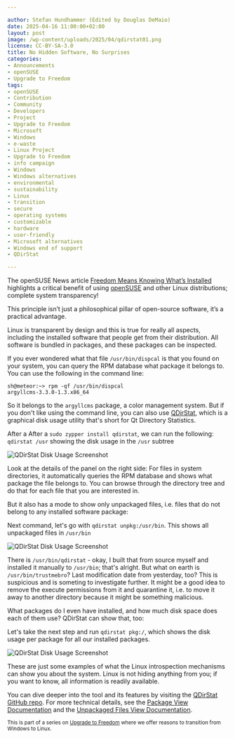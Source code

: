 ```yaml
---

author: Stefan Hundhammer (Edited by Douglas DeMaio)
date: 2025-04-16 11:00:00+02:00
layout: post
image: /wp-content/uploads/2025/04/qdirstat01.png
license: CC-BY-SA-3.0
title: No Hidden Software, No Surprises
categories:
- Announcements
- openSUSE
- Upgrade to Freedom
tags:
- openSUSE
- Contribution
- Community
- Developers
- Project
- Upgrade to Freedom
- Microsoft
- Windows
- e-waste
- Linux Project
- Upgrade to Freedom 
- info campaign
- Windows
- Windows alternatives
- environmental 
- sustainability
- Linux 
- transition
- secure 
- operating systems 
- customizable 
- hardware
- user-friendly 
- Microsoft alternatives
- Windows end of support
- QDirStat

---
```


The openSUSE News article [Freedom Means Knowing What’s Installed](https://news.opensuse.org/2025/04/15/freedom-means-knowing-whats-installed/) highlights a critical benefit of using [openSUSE](https://get.opensuse.org/) and other Linux distributions; complete system transparency! 

This principle isn’t just a philosophical pillar of open-source software, it’s a practical advantage. 

Linux is transparent by design and this is true for really all aspects, including the installed software that people get from their distribution. All software is bundled in packages, and these packages can be inspected.

If you ever wondered what that file `/usr/bin/dispcal` is that you found on your system, you can query the RPM database what package it belongs to. You can use the following in the command line:

```console
sh@meteor:~> rpm -qf /usr/bin/dispcal
argyllcms-3.3.0-1.3.x86_64
```

So it belongs to the `argyllcms` package, a color management system. But if you don't like using the command line, you can also use [QDirStat](https://flathub.org/apps/io.github.shundhammer.qdirstat), which is a graphical disk usage utility that's short for Qt Directory Statistics.

After a After a `sudo zypper install qdirstat`, we can run the following:
`qdirstat /usr`  showing the disk usage in the `/usr` subtree

![QDirStat Disk Usage Screenshot](https://news.opensuse.org/wp-content/uploads/2025/04/qdirstat01.png)

Look at the details of the panel on the right side: For files in system directories, it automatically queries the RPM database and shows what package the file belongs to. You can browse through the directory tree and do that for each file that you are interested in.

But it also has a mode to show only unpackaged files, i.e. files that do not belong to any installed  software package:

Next command, let's go with `qdirstat unpkg:/usr/bin`. This  shows all unpackaged files in `/usr/bin`

![QDirStat Disk Usage Screenshot](https://news.opensuse.org/wp-content/uploads/2025/04/qdirstat02.png)

There is `/usr/bin/qdirstat` - okay, I built that from source myself and installed it manually to `/usr/bin`; that's alright. But what on earth is `/usr/bin/trustmebro`? Last modification date from yesterday, too? This is suspicious and is someting to investigate further. It might be a good idea to remove the execute permissions from it and quarantine it, i.e. to move it away to another directory because it might be something malicious.

What packages do I even have installed, and how much disk space does each of them use? QDirStat can show that, too:

Let's take the next step and run `qdirstat pkg:/`, which shows the disk usage per package for all our installed packages.

![QDirStat Disk Usage Screenshot](https://news.opensuse.org/wp-content/uploads/2025/04/qdirstat03.png)

These are just some examples of what the Linux introspection mechanisms can show you about the system. Linux is not hiding anything from you; if you want to know, all information is readily available.

You can dive deeper into the tool and its features by visiting the [QDirStat GitHub repo](https://github.com/shundhammer/qdirstat). For more technical details, see the [Package View Documentation](https://github.com/shundhammer/qdirstat/blob/master/doc/Pkg-View.md) and the [Unpackaged Files View Documentation](https://github.com/shundhammer/qdirstat/blob/master/doc/Unpkg-View.md).

<small> This is part of a series on [Upgrade to Freedom](https://news.opensuse.org/category/upgrade-to-freedom) where we offer reasons to transition from Windows to Linux.</small>

<meta name="openSUSE, Open Source, development, Windows 10 end of support, Linux transition, Upgrade to Freedom campaign, Linux distributions, e-waste reduction, hardware sustainability, Ubuntu, Fedora, AlmaLinux, environmental benefits, secure operating systems, customizable Linux, Joanna Murzyn, KDE Akademy, electronic waste, open source, Linux alternatives, computer longevity, user-friendly Linux, live tutorials, ISO installation, Leap, Tumbleweed, Linux gaming, Linux for developers, EU, Euro, QDirStat" content="HTML,CSS,XML,JavaScript">
